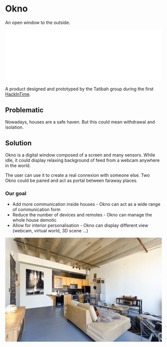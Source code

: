 # Okno

An open window to the outside.

![Okno logo](./media/logo.svg)

A product designed and prototyped by the Tatibah group during the first [HackInTime](https://twitter.com/hashtag/hackintime).

## Problematic

Nowadays, houses are a safe haven. But this could mean withdrawal and isolation.

## Solution

Okno is a digital window composed of a screen and many sensors.
While idle, it could display relaxing background of feed from a webcam anywhere in the world.

The user can use it to create a real connexion with someone else. Two Okno could be paired and act as portal between faraway places.

### Our goal

 - Add more communication inside houses - Okno can act as a wide range of communication form
 - Reduce the number of devices and remotes - Okno can manage the whole house demotic
 - Allow for interior personalisation - Okno can display different view (webcam, virtual world, 3D scene ...)

![mockup](./media/mockup.png)
